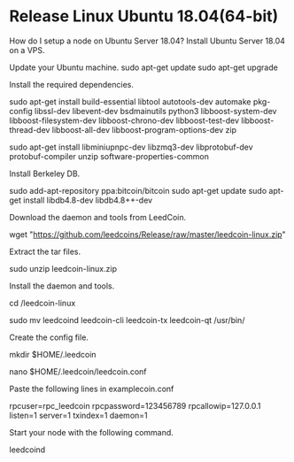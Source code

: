 # Release Linux Ubuntu 18.04(64-bit)
How do I setup a node on Ubuntu Server 18.04?
Install Ubuntu Server 18.04 on a VPS.

Update your Ubuntu machine.
sudo apt-get update
sudo apt-get upgrade

Install the required dependencies.

sudo apt-get install build-essential libtool autotools-dev automake pkg-config libssl-dev libevent-dev bsdmainutils python3 libboost-system-dev libboost-filesystem-dev libboost-chrono-dev libboost-test-dev libboost-thread-dev libboost-all-dev libboost-program-options-dev zip

sudo apt-get install libminiupnpc-dev libzmq3-dev libprotobuf-dev protobuf-compiler unzip software-properties-common

Install Berkeley DB.

sudo add-apt-repository ppa:bitcoin/bitcoin
sudo apt-get update
sudo apt-get install libdb4.8-dev libdb4.8++-dev

Download the daemon and tools from LeedCoin.

wget "https://github.com/leedcoins/Release/raw/master/leedcoin-linux.zip"

Extract the tar files.

sudo unzip leedcoin-linux.zip

Install the daemon and tools.

cd /leedcoin-linux

sudo mv leedcoind leedcoin-cli leedcoin-tx leedcoin-qt /usr/bin/

Create the config file.

mkdir $HOME/.leedcoin

nano $HOME/.leedcoin/leedcoin.conf

Paste the following lines in examplecoin.conf

rpcuser=rpc_leedcoin
rpcpassword=123456789
rpcallowip=127.0.0.1
listen=1
server=1
txindex=1
daemon=1

Start your node with the following command.

leedcoind
